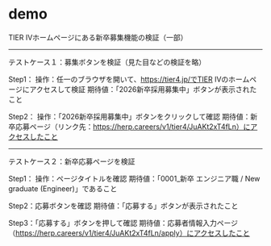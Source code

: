# demo
TIER IVホームページにある新卒募集機能の検証（一部）

----------------------------------------------------------------------
テストケース１：募集ボタンを検証（見た目などの検証を略）

Step1：
操作：任一のブラウザを開いて、https://tier4.jp/でTIER IVのホームページにアクセスして検証
期待値：「2026新卒採用募集中」ボタンが表示されたこと

Step2：
操作：「2026新卒採用募集中」ボタンをクリックして確認
期待値：新卒応募ページ（リンク先：https://herp.careers/v1/tier4/JuAKt2xT4fLn）にアクセスしたこと

----------------------------------------------------------------------
テストケース２：新卒応募ページを検証

Step1：
操作：ページタイトルを確認
期待値：「0001_新卒 エンジニア職 / New graduate (Engineer)」であること

Step2：応募ボタンを確認
期待値：「応募する」ボタンが表示されたこと

Step3：「応募する」ボタンを押して確認
期待値：応募者情報入力ページ（https://herp.careers/v1/tier4/JuAKt2xT4fLn/apply）にアクセスしたこと

